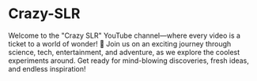 # Crazy-SLR
Welcome to the "Crazy SLR" YouTube channel—where every video is a ticket to a world of wonder! 🚀 Join us on an exciting journey through science, tech, entertainment, and adventure, as we explore the coolest experiments around. Get ready for mind-blowing discoveries, fresh ideas, and endless inspiration!
